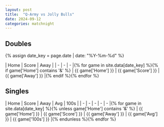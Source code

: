 ```yaml
---
layout: post
title:  "Q-Army vs Jolly Bulls"
date: 2024-09-12
categories: matchnight
---
```


## Doubles

{% assign date_key = page.date | date: "%Y-%m-%d" %}

| Home | Score | Away |
| - | - | - |{% for game in site.data[date_key] %}{% if game['Home'] contains '&' %}
| {{ game['Home'] }} | {{ game['Score'] }} | {{ game['Away'] }} |{% endif %}{% endfor %}

## Singles

| Home | Score | Away | Avg | 100s |
| - | - | - | - | - |{% for game in site.data[date_key] %}{% unless game['Home'] contains '&' %}
| {{ game['Home'] }} | {{ game['Score'] }} | {{ game['Away'] }} | {{ game['Avg'] }} | {{ game['100s'] }} |{% endunless %}{% endfor %}
